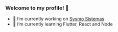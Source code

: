 ### Welcome to my profile! 👋

- 🔭 I’m currently working on [Sysmo Sistemas](http://sysmo.com.br/)
- 🌱 I’m currently learning Flutter, React and Node
<!--
**SidiBecker/SidiBecker** is a ✨ _special_ ✨ repository because its `README.md` (this file) appears on your GitHub profile.

Here are some ideas to get you started:


- 🌱 I’m currently learning Flutter and React
- 👯 I’m looking to collaborate on ...
- 🤔 I’m looking for help with ...
- 💬 Ask me about ...
- 📫 How to reach me: ...
- 😄 Pronouns: ...
- ⚡ Fun fact: ...
-->
